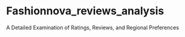 # Fashionnova_reviews_analysis
A Detailed Examination of Ratings, Reviews, and Regional Preferences
